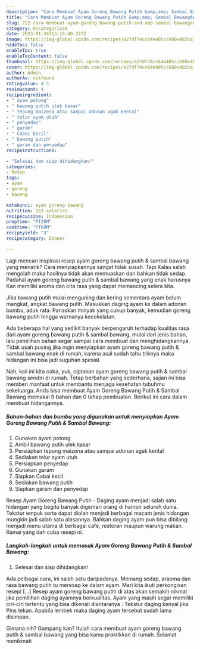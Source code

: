 ```yaml
---
description: "Cara Membuat Ayam Goreng Bawang Putih &amp;amp; Sambal BawangAnti Ribet, Lezat"
title: "Cara Membuat Ayam Goreng Bawang Putih &amp;amp; Sambal BawangAnti Ribet, Lezat"
slug: 222-cara-membuat-ayam-goreng-bawang-putih-and-amp-sambal-bawanganti-ribet-lezat
category: Uncategorized
date: 2023-01-24T13:15:40.227Z
image: https://img-global.cpcdn.com/recipes/a27df74cc64e405c/680x482cq70/ayam-goreng-bawang-putih-sambal-bawang-foto-resep-utama.jpg
hideToc: false
enableToc: true
enableTocContent: false
thumbnail: https://img-global.cpcdn.com/recipes/a27df74cc64e405c/680x482cq70/ayam-goreng-bawang-putih-sambal-bawang-foto-resep-utama.jpg
cover: https://img-global.cpcdn.com/recipes/a27df74cc64e405c/680x482cq70/ayam-goreng-bawang-putih-sambal-bawang-foto-resep-utama.jpg
author: Admin
authorAv: notfound
ratingvalue: 4.5
reviewcount: 4
recipeingredient:
- " ayam potong"
- " bawang putih ulek kasar"
- " tepung maizena atau sampai adonan agak kental"
- " telur ayam utuh"
- " penyedap"
- " garam"
- " Cabai kecil"
- " bawang putih"
- " garam dan penyedap"
recipeinstructions:

- "Selesai dan siap dihidangkan!"
categories:
- Resep
tags:
- ayam
- goreng
- bawang

katakunci: ayam goreng bawang 
nutrition: 163 calories
recipecuisine: Indonesian
preptime: "PT28M"
cooktime: "PT60M"
recipeyield: "3"
recipecategory: Dinner

---
```



Lagi mencari inspirasi resep ayam goreng bawang putih &amp; sambal bawang yang menarik? Cara menyiapkannya sangat tidak susah. Tapi Kalau salah mengolah maka hasilnya tidak akan memuaskan dan bahkan tidak sedap. Padahal ayam goreng bawang putih &amp; sambal bawang yang enak harusnya Kan memiliki aroma dan cita rasa yang dapat memancing selera kita.


Jika bawang putih mulai menguning dan kering sementara ayam belum mangkat, angkat bawang putih. Masukkan daging ayam ke dalam adonan bumbu, aduk rata. Panaskan minyak yang cukup banyak, kemudian goreng bawang putih hingga warnanya kecokelatan.

Ada beberapa hal yang sedikit banyak berpengaruh terhadap kualitas rasa dari ayam goreng bawang putih &amp; sambal bawang, mulai dari jenis bahan, lalu pemilihan bahan segar sampai cara membuat dan menghidangkannya. Tidak usah pusing jika ingin menyiapkan ayam goreng bawang putih &amp; sambal bawang enak di rumah, karena asal sudah tahu triknya maka hidangan ini bisa jadi suguhan spesial.


Nah, kali ini kita coba, yuk, ciptakan ayam goreng bawang putih &amp; sambal bawang sendiri di rumah. Tetap berbahan yang sederhana, sajian ini bisa memberi manfaat untuk membantu menjaga kesehatan tubuhmu sekeluarga. Anda bisa membuat Ayam Goreng Bawang Putih &amp; Sambal Bawang memakai 9 bahan dan 0 tahap pembuatan. Berikut ini cara dalam membuat hidangannya.

<!--inarticleads1-->

##### Bahan-bahan dan bumbu yang digunakan untuk menyiapkan Ayam Goreng Bawang Putih &amp; Sambal Bawang:

1. Gunakan  ayam potong
1. Ambil  bawang putih ulek kasar
1. Persiapkan  tepung maizena atau sampai adonan agak kental
1. Sediakan  telur ayam utuh
1. Persiapkan  penyedap
1. Gunakan  garam
1. Siapkan  Cabai kecil
1. Sediakan  bawang putih
1. Siapkan  garam dan penyedap


Resep Ayam Goreng Bawang Putih - Daging ayam menjadi salah satu hidangan yang begitu banyak digemari orang di hampir seluruh dunia. Tekstur empuk serta dapat diolah menjadi berbagai macam jenis hidangan mungkin jadi salah satu alasannya. Bahkan daging ayam pun bisa dibilang menjadi menu utama di berbagai cafe, restoran maupun warung makan. Ramai yang dah cuba resepi ni. 

<!--inarticleads2-->

##### Langkah-langkah untuk memasak Ayam Goreng Bawang Putih &amp; Sambal Bawang:


1. Selesai dan siap dihidangkan!

Ada pelbagai cara, ini salah satu daripadanya. Memang sedap, araoma dan rasa bawang putih tu meresap ke dalam ayam. Mari kita ikuti perkongisan resepi […] Resep ayam goreng bawang putih di atas akan semakin nikmat jika pemilihan daging ayamnya berkualitas. Ayam yang masih segar memiliki ciri-ciri tertentu yang bisa dikenali diantaranya : Tekstur daging kenyal jika Pins tekan. Apabila lembek maka daging ayam tersebut sudah lama disimpan. 

Gimana nih? Gampang kan? Itulah cara membuat ayam goreng bawang putih &amp; sambal bawang yang bisa kamu praktikkan di rumah. Selamat menikmati

